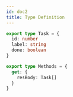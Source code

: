```yaml
---
id: doc2
title: Type Definition
---
```


```ts title="/src/components/HelloCodeTitle.js"
export type Task = {
  id: number
  label: string
  done: boolean
}

export type Methods = {
  get: {
    resBody: Task[]
  }
}
```
